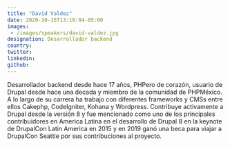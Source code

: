 ```yaml
---
title: "David Valdez"
date: 2020-10-15T13:18:04-05:00
images:
 - /images/speakers/david-valdez.jpg
designation: Desarrollador backend
country: 
twitter: 
linkedin: 
github: 
---
```


Desarrollador backend desde hace 17 años, PHPero de corazón, usuario de Drupal desde hace una decada y miembro de la comunidad de PHPMéxico. A lo largo de su carrera ha trabajo con diferentes frameworks y CMSs entre ellos Cakephp, CodeIgniter, Kohana y Wordpress. Contribuye activamente a Drupal desde la versión 8 y fue mencionado como uno de los principales contribuidores en America Latina en el desarrollo de Drupal 8 en la keynote de DrupalCon Latin America en  2015 y en 2019 ganó una beca para viajar a DrupalCon Seattle por sus contribuciones al proyecto. 

